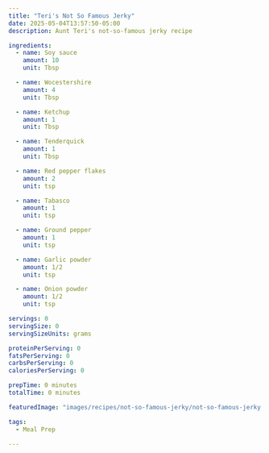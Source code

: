 ```yaml
---
title: "Teri's Not So Famous Jerky"
date: 2025-05-04T13:57:50-05:00
description: Aunt Teri's not-so-famous jerky recipe

ingredients:
  - name: Soy sauce
    amount: 10
    unit: Tbsp

  - name: Wocestershire
    amount: 4
    unit: Tbsp

  - name: Ketchup
    amount: 1
    unit: Tbsp

  - name: Tenderquick
    amount: 1
    unit: Tbsp

  - name: Red pepper flakes
    amount: 2
    unit: tsp

  - name: Tabasco
    amount: 1
    unit: tsp

  - name: Ground pepper
    amount: 1
    unit: tsp

  - name: Garlic powder
    amount: 1/2
    unit: tsp

  - name: Onion powder
    amount: 1/2
    unit: tsp

servings: 0
servingSize: 0
servingSizeUnits: grams

proteinPerServing: 0
fatsPerServing: 0
carbsPerServing: 0
caloriesPerServing: 0

prepTime: 0 minutes
totalTime: 0 minutes

featuredImage: "images/recipes/not-so-famous-jerky/not-so-famous-jerky.jpg"

tags:
  - Meal Prep

---
```


